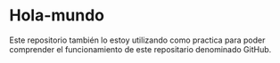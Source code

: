 # Hola-mundo
Este repositorio también lo estoy utilizando como practica para poder comprender el funcionamiento de este repositario denominado GitHub.
